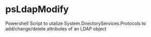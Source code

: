 # psLdapModify
Powershell Script to utalize System.DirectoryServices.Protocols to add/change/delete attributes of an LDAP object

